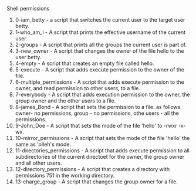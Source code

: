Shell permissions
1. 0-iam_betty - a script that switches the current user to the target user betty.
2. 1-who_am_i - A script that prints the effective username of the current user.
3. 2-groups - A script that prints all the groups the current user is part of.
4. 3-new_owner - A script that changes the owner of the file hello to the user betty.
5. 4-empty - A script that creates an empty file called hello.
6. 5-execute -  A script that adds execute permission to the owner of the file.
7. 6-multiple_permissions - A script that adds execute permission to the owner, and read permission to other users, to a file.
8. 7-everybody - A script that adds execution permission to the owner, the group owner and the other users to a file.
9. 8-james_Bond - A script that sets the permission to a file. as follows owner- no permissions, group - no permissions, othe users - all the permissions.
10. 9-John_Doe - A script that sets the mode of the file 'hello' to -rwxr -x-wx.
11. 10-mirror_permissions - A script that sets the mode of the file 'hello' the same as 'olleh's mode.
12. 11-directories_permissions - A script that adds execute permission to all subdirectories of the current directoet for the owner, the group owner and all other users.
13. 12-directory_permissions - A script that creates a directory with permissions 751 in the working directory.
14. 13-charge_group - A script that changes the group owner for a file.
